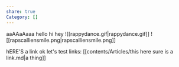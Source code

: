 ```yaml
---
share: true
Category: []
---
```



aaAAaAaaa hello hi hey
![[rappydance.gif|rappydance.gif]]
![[rapscalliensmile.png|rapscalliensmile.png]]

hERE'S a link ok let's test links:
[[contents/Articles/this here sure is a link.md|a thing]]
